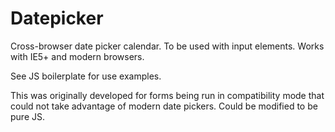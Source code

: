 # Datepicker
Cross-browser date picker calendar. To be used with input elements. Works with IE5+ and modern browsers.

See JS boilerplate for use examples.

This was originally developed for forms being run in compatibility mode that could not take advantage of modern date pickers.
Could be modified to be pure JS.
